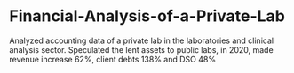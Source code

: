 # Financial-Analysis-of-a-Private-Lab
Analyzed accounting data of a private lab in the laboratories and clinical analysis sector. Speculated the lent assets to public labs, in 2020, made revenue increase 62%, client debts 138% and DSO 48%
